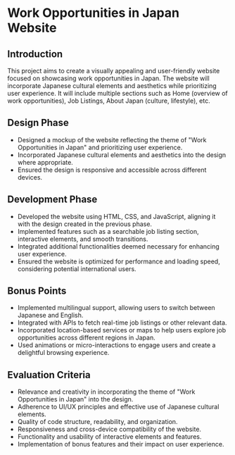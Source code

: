 # Work Opportunities in Japan Website

## Introduction
This project aims to create a visually appealing and user-friendly website focused on showcasing work opportunities in Japan. The website will incorporate Japanese cultural elements and aesthetics while prioritizing user experience. It will include multiple sections such as Home (overview of work opportunities), Job Listings, About Japan (culture, lifestyle), etc.

## Design Phase
- Designed a mockup of the website reflecting the theme of "Work Opportunities in Japan" and prioritizing user experience.
- Incorporated Japanese cultural elements and aesthetics into the design where appropriate.
- Ensured the design is responsive and accessible across different devices.

## Development Phase
- Developed the website using HTML, CSS, and JavaScript, aligning it with the design created in the previous phase.
- Implemented features such as a searchable job listing section, interactive elements, and smooth transitions.
- Integrated additional functionalities deemed necessary for enhancing user experience.
- Ensured the website is optimized for performance and loading speed, considering potential international users.

## Bonus Points
- Implemented multilingual support, allowing users to switch between Japanese and English.
- Integrated with APIs to fetch real-time job listings or other relevant data.
- Incorporated location-based services or maps to help users explore job opportunities across different regions in Japan.
- Used animations or micro-interactions to engage users and create a delightful browsing experience.

## Evaluation Criteria
- Relevance and creativity in incorporating the theme of "Work Opportunities in Japan" into the design.
- Adherence to UI/UX principles and effective use of Japanese cultural elements.
- Quality of code structure, readability, and organization.
- Responsiveness and cross-device compatibility of the website.
- Functionality and usability of interactive elements and features.
- Implementation of bonus features and their impact on user experience.
